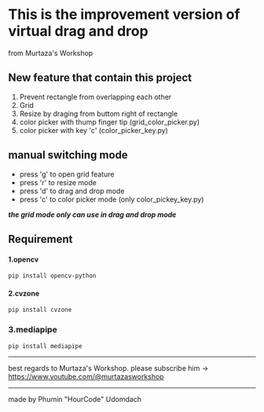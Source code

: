 # This is the improvement version of virtual drag and drop
from Murtaza's Workshop

## New feature that contain this project
1. Prevent rectangle from overlapping each other
2. Grid
3. Resize by draging from buttom right of rectangle
4. color picker with thump finger tip (grid_color_picker.py)
4. color picker with key 'c' (color_picker_key.py)

## manual switching mode
* press 'g' to open grid feature
* press 'r' to resize mode
* press 'd' to drag and drop mode
* press 'c' to color picker mode (only color_pickey_key.py)

**_the grid mode only can use in drag and drop mode_**

## Requirement
#### 1.opencv
```
pip install opencv-python
```
#### 2.cvzone
```
pip install cvzone
```
### 3.mediapipe
```
pip install mediapipe
```

------------------
best regards to Murtaza's Workshop.
please subscribe him ->
https://www.youtube.com/@murtazasworkshop

------------------
made by Phumin "HourCode" Udomdach
